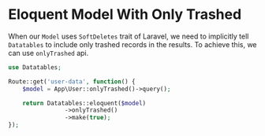 # Eloquent Model With Only Trashed

When our `Model` uses `SoftDeletes` trait of Laravel, we need to implicitly tell `Datatables` to include only trashed records in the results.
To achieve this, we can use `onlyTrashed` api.

```php
use Datatables;

Route::get('user-data', function() {
	$model = App\User::onlyTrashed()->query();

	return Datatables::eloquent($model)
				->onlyTrashed()
				->make(true);
});
```
